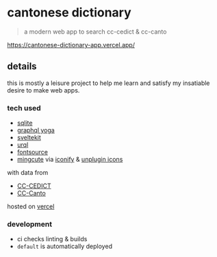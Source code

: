 # cantonese dictionary

> a modern web app to search cc-cedict & cc-canto

https://cantonese-dictionary-app.vercel.app/

## details

this is mostly a leisure project to help me learn and satisfy my insatiable desire to make web apps.

### tech used

- [sqlite](https://www.sqlite.org/index.html)
- [graphql yoga](https://github.com/dotansimha/graphql-yoga)
- [sveltekit](https://github.com/sveltejs/kit)
- [urql](https://github.com/urql-graphql/urql)
- [fontsource](https://github.com/fontsource/fontsource)
- [mingcute](https://github.com/Richard9394/MingCute) via [iconify](https://iconify.design/) & [unplugin icons](https://github.com/antfu/unplugin-icons)

with data from

- [CC-CEDICT](https://cc-cedict.org/wiki/)
- [CC-Canto](https://cantonese.org/)

hosted on [vercel](https://vercel.com/)

### development

- ci checks linting & builds
- `default` is automatically deployed
